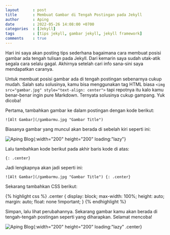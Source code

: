 ```yaml
---
layout      : post
title       : Membuat Gambar di Tengah Postingan pada Jekyll
author      : Aping
date        : 2022-05-26 14:08:00 +0700
categories  : [Jekyll]
tags        : [tips jekyll, gambar jekyll, jekyll framework]
comments    : true
---
```

Hari ini saya akan posting tips sederhana bagaimana cara membuat posisi gambar ada tengah tulisan pada Jekyll. Dari kemarin saya sudah utak-atik segala cara selalu gagal. Akhirnya setelah cari info sana-sini saya mendapatkan caranya.

Untuk membuat posisi gambar ada di tengah postingan sebenarnya cukup mudah. Salah satu solusinya, kamu bisa menggunakan tag HTML biasa ```<img src="gambar.jpg" style="text-align: center">``` tapi repotnya itu kalo kamu benar-benar ingin pure Markdown. Ternyata solusinya cukup gampang. Yuk dicoba!

Pertama, tambahkan gambar ke dalam postingan dengan kode berikut:

```
![Alt Gambar](/gambarmu.jpg "Gambar Title")
```

Biasanya gambar yang muncul akan berada di sebelah kiri seperti ini:

![Aping Blog](https://blogger.googleusercontent.com/img/b/R29vZ2xl/AVvXsEiguR3zEEjaLHBHO0EvX4GuYpiFM1q2yA3llsmg2MjOlZQsOddOddxBS7BbMzdCx7DA6Jn-HoFSPIuKe3NwtYbweE49_fEcTwFBTlWYt8NaMYsiL2t5aeLTJY86Itu3Vc61OkkUmLLl1Y3nkmrSO5_y7c--KCOyzZ2Uv8UuM6Ezq7GCs0vcJPI4Q7f-2Q/w200-h200/avatar.png "Aping Blog"){:width="200" height="200" loading:"lazy"}

Lalu tambahkan kode berikut pada akhir baris kode di atas:

```
{: .center}
```

Jadi lengkapnya akan jadi seperti ini:

```
![Alt Gambar](/gambarmu.jpg "Gambar Title") {: .center}
```

Sekarang tambahkan CSS berikut:

{% highlight css %}
.center {
  display: block;
  max-width: 100%;
  height: auto;
  margin: auto;
  float: none !important;
}
{% endhighlight %}

Simpan, lalu lihat perubahannya. Sekarang gambar kamu akan berada di tengah-tengah postingan seperti yang diharapkan. Selamat mencoba!

![Aping Blog](https://blogger.googleusercontent.com/img/b/R29vZ2xl/AVvXsEiguR3zEEjaLHBHO0EvX4GuYpiFM1q2yA3llsmg2MjOlZQsOddOddxBS7BbMzdCx7DA6Jn-HoFSPIuKe3NwtYbweE49_fEcTwFBTlWYt8NaMYsiL2t5aeLTJY86Itu3Vc61OkkUmLLl1Y3nkmrSO5_y7c--KCOyzZ2Uv8UuM6Ezq7GCs0vcJPI4Q7f-2Q/w200-h200/avatar.png "Aping Blog"){:width="200" height="200" loading:"lazy" .center}

